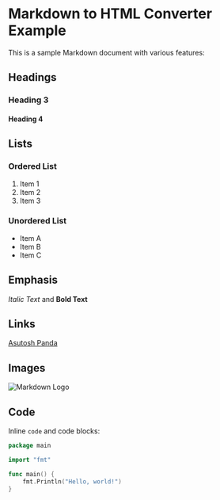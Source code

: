 # Markdown to HTML Converter Example

This is a sample Markdown document with various features:

## Headings

### Heading 3

#### Heading 4

## Lists

### Ordered List
1. Item 1
2. Item 2
3. Item 3

### Unordered List
- Item A
- Item B
- Item C

## Emphasis

*Italic Text* and **Bold Text**

## Links
[Asutosh Panda](https://www.github.com/measutosh)

## Images
![Markdown Logo](https://markdown-here.com/img/icon256.png)

## Code

Inline `code` and code blocks:

```go
package main

import "fmt"

func main() {
    fmt.Println("Hello, world!")
}
```
